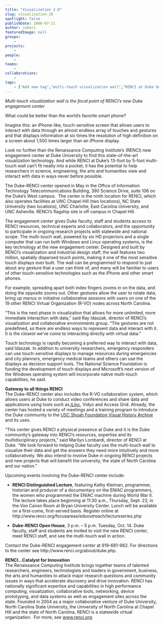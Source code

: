 ```yaml
---
title: "Visualization 2.0"
slug: visualization-20
spotlight: false
publishDate: 2008-07-21
author: subers
featuredImage: null
groups:
    - 
projects:
    - 
people:
    - 
teams: 
    - 
collaborations:
    - 
tags:
    - ["Add new tag","multi-touch visualization wall","RENCI at Duke University"]
---
```

<p><em>Multi-touch visualization wall is the focal point of RENCI’s new Duke engagement center</em></p>

<p>What could be better than the world’s favorite smart phone?</p>

<p>Imagine this: an iPhone-like, touch-sensitive screen that allows users to interact with data through an almost endless array of touches and gestures and that displays information at six times the resolution of high definition on a screen about 1,500 times larger than an iPhone display. <!--more--></p>

<p>Look no further than the Renaissance Computing Institute’s (RENCI) new engagement center at Duke University to find this state-of-the-art visualization technology. And while RENCI at Duke’s 13-foot by 5-foot multi-touch wall can’t fit neatly into a pocket, it has the potential to help researchers in science, engineering, the arts and humanities view and interact with data in ways never before possible.</p>


<!--<iframe src="features/lead_vid/lead_vid_flv.html" width="585px" height="370px" frameborder="0" marginwidth=0 marginheight=0 scrolling="no"></iframe> -->


<p>The Duke-RENCI center opened in May in the Office of Information Technology Telecommunications Building, 390 Science Drive, suite 106 on the Duke’s West campus.  The center is the ninth location for RENCI, which also operates facilities at UNC Chapel Hill (two locations), NC State University (two locations), UNC Charlotte, East Carolina University, and UNC Asheville. RENCI’s flagship site is off campus in Chapel Hill.</p>

<p>The engagement center gives Duke faculty, staff and students access to RENCI resources, technical experts and collaborators, and the opportunity to participate in ongoing research projects with statewide and national scope. The multi-touch wall, powered by six HD projectors and a single computer that can run both Windows and Linux operating systems, is the key technology at the new engagement center. Designed and built by RENCI’s visualization and industrial design staff, the wall features two million, spatially dispersed touch points, making it one of the most sensitive touch displays ever built. The wall can be programmed to respond to just about any gesture that a user can think of, and many will be familiar to users of other touch-sensitive technologies such as the iPhone and other smart phones.</p>

<p> For example, spreading apart both index fingers zooms in on the data, and doing the opposite zooms out. Other gestures allow the user to rotate data, bring up menus or initiative collaborative sessions with users on one of the 19 other RENCI Virtual Organization (R-VO) nodes across North Carolina.</p>

<p>“This is the next phase in visualization that allows for more unlimited, more immediate interaction with data,” said Ray Idaszak, director of RENCI’s visualization and collaborative environments group. “The gestures are not predefined, so there are endless ways to represent data and interact with it. It is the closest we’ve come to interacting directly with virtual data.”</p>

<p>Touch technology is rapidly becoming a preferred way to interact with data, said Idaszak. In addition to university researchers, emergency responders can use touch-sensitive displays to manage resources during emergencies and city planners, emergency medical teams and others can use the displays as decision support tools. The National Science Foundation is funding the development of touch displays and Microsoft’s next version of the Windows operating system will incorporate native multi-touch capabilities, he said.</p>

<p><strong>Gateway to all things  RENCI</strong><br />
 The Duke-RENCI center also includes the R-VO collaboration system, which allows users at Duke to conduct video conferences and share data and applications using tools such as<a href="http://www.ilinc.com/" target="_blank"> iLinc</a>, Vidyo and Access Grid. Already, the center has hosted a variety of meetings and a training program to introduce the Duke community to the <a href="http://vha.renci.org/" target="_blank">USC Shoah Foundation Visual History Archive</a> and its uses.</p>

<p>“This center gives RENCI a physical presence at Duke and it is the Duke community’s gateway into RENCI’s resources, expertise and its multidisciplinary projects,” said Marilyn Lombardi, director of RENCI at Duke. “We look forward to helping Duke faculty use the multi-touch wall to visualize their data and get the answers they need more intuitively and more collaboratively. We also intend to involve Duke in ongoing RENCI projects and new projects that will benefit the university, the state of North Carolina and our nation.”</p>

<p>Upcoming events involving the Duke-RENCI center include:</p>


<ul>
		<li><strong>RENCI  Distinguished Lecture</strong>, featuring Kathy Kleiman, programmer, historian and producer of a documentary on the ENIAC programmers, the women who programmed the ENIAC machine during World War II. The lecture takes place beginning at 11:30 a.m., Thursday, Sept. 23, in the Von Canon Room at Bryan University Center. Lunch will be available on a first-come, first-served basis. Register online at http://www.renci.org/focusareas/eduoutreach/lectureseries.php</li>
</ul>
<ul>
		<li><strong>Duke-RENCI  Open House</strong>, 3 p.m. – 5 p.m. Tuesday, Oct. 14. Duke faculty, staff and students are invited to visit the new RENCI center, meet RENCI staff, and see the mutli-touch wall in action.</li>
</ul>


<p>Contact the Duke-RENCI engagement center at 919-681-962. For  directions to the center see http://www.renci.org/about/duke.php.</p>

<p><strong>RENCI…Catalyst for  Innovation</strong><br />
 The Renaissance Computing Institute brings together teams of talented researchers, engineers, technologists and leaders in government, business, the arts and humanities to attack major research questions and community issues in ways that accelerate discovery and drive innovation. RENCI has nationally significant expertise and capabilities in high performance computing, visualization, collaborative tools, networking, device prototyping, and data systems as well as engagement sites across the state. Founded in 2004 as a major collaborative venture of Duke University, North Carolina State University, the University of North Carolina at Chapel Hill and the state of North Carolina, RENCI is a statewide virtual organization.  For more, see <a href="../">www.renci.org</a>.</p>
